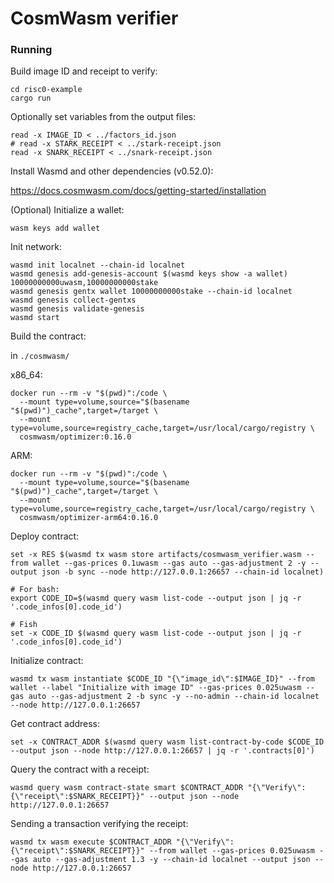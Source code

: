 # CosmWasm verifier

### Running

Build image ID and receipt to verify:

```console
cd risc0-example
cargo run
```

Optionally set variables from the output files:

```console
read -x IMAGE_ID < ../factors_id.json
# read -x STARK_RECEIPT < ../stark-receipt.json
read -x SNARK_RECEIPT < ../snark-receipt.json
```


Install Wasmd and other dependencies (v0.52.0):

https://docs.cosmwasm.com/docs/getting-started/installation

(Optional) Initialize a wallet:

```console
wasm keys add wallet
```

Init network:

```
wasmd init localnet --chain-id localnet
wasmd genesis add-genesis-account $(wasmd keys show -a wallet) 10000000000uwasm,10000000000stake
wasmd genesis gentx wallet 10000000000stake --chain-id localnet
wasmd genesis collect-gentxs
wasmd genesis validate-genesis
wasmd start
```

Build the contract:

in `./cosmwasm/`

x86_64:

```console
docker run --rm -v "$(pwd)":/code \
  --mount type=volume,source="$(basename "$(pwd)")_cache",target=/target \
  --mount type=volume,source=registry_cache,target=/usr/local/cargo/registry \
  cosmwasm/optimizer:0.16.0
```

ARM:

```console
docker run --rm -v "$(pwd)":/code \
  --mount type=volume,source="$(basename "$(pwd)")_cache",target=/target \
  --mount type=volume,source=registry_cache,target=/usr/local/cargo/registry \
  cosmwasm/optimizer-arm64:0.16.0
```

Deploy contract:

```console
set -x RES $(wasmd tx wasm store artifacts/cosmwasm_verifier.wasm --from wallet --gas-prices 0.1uwasm --gas auto --gas-adjustment 2 -y --output json -b sync --node http://127.0.0.1:26657 --chain-id localnet)

# For bash:
export CODE_ID=$(wasmd query wasm list-code --output json | jq -r '.code_infos[0].code_id')

# Fish
set -x CODE_ID $(wasmd query wasm list-code --output json | jq -r '.code_infos[0].code_id')
```

Initialize contract:

```console
wasmd tx wasm instantiate $CODE_ID "{\"image_id\":$IMAGE_ID}" --from wallet --label "Initialize with image ID" --gas-prices 0.025uwasm --gas auto --gas-adjustment 2 -b sync -y --no-admin --chain-id localnet --node http://127.0.0.1:26657
```


Get contract address:

```console
set -x CONTRACT_ADDR $(wasmd query wasm list-contract-by-code $CODE_ID --output json --node http://127.0.0.1:26657 | jq -r '.contracts[0]')
```

Query the contract with a receipt:

```console
wasmd query wasm contract-state smart $CONTRACT_ADDR "{\"Verify\":{\"receipt\":$SNARK_RECEIPT}}" --output json --node http://127.0.0.1:26657
```

Sending a transaction verifying the receipt:

```console
wasmd tx wasm execute $CONTRACT_ADDR "{\"Verify\":{\"receipt\":$SNARK_RECEIPT}}" --from wallet --gas-prices 0.025uwasm --gas auto --gas-adjustment 1.3 -y --chain-id localnet --output json --node http://127.0.0.1:26657
```
